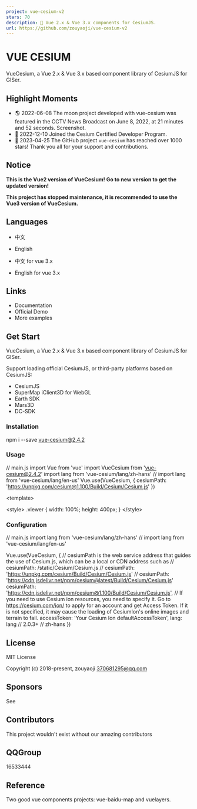 ```yaml
---
project: vue-cesium-v2
stars: 70
description: 🎉 Vue 2.x & Vue 3.x components for CesiumJS.
url: https://github.com/zouyaoji/vue-cesium-v2
---
```


VUE CESIUM
==========

VueCesium, a Vue 2.x & Vue 3.x based component library of CesiumJS for GISer.

Highlight Moments
-----------------

-   🌎 2022-06-08 The moon project developed with vue-cesium was featured in the CCTV News Broadcast on June 8, 2022, at 21 minutes and 52 seconds. Screenshot.
-   🚀 2022-12-10 Joined the Cesium Certified Developer Program.
-   🎉 2023-04-25 The GitHub project `vue-cesium` has reached over 1000 stars! Thank you all for your support and contributions.

Notice
------

**This is the Vue2 version of VueCesium! Go to new version to get the updated version!**

**This project has stopped maintenance, it is recommended to use the Vue3 version of VueCesium.**

Languages
---------

-   中文
    
-   English
    
-   中文 for vue 3.x
    
-   English for vue 3.x
    

Links
-----

-   Documentation
-   Official Demo
-   More examples

Get Start
---------

VueCesium, a Vue 2.x & Vue 3.x based component library of CesiumJS for GISer.

Support loading official CesiumJS, or third-party platforms based on CesiumJS:

-   CesiumJS
-   SuperMap iClient3D for WebGL
-   Earth SDK
-   Mars3D
-   DC-SDK

### Installation

npm i --save vue-cesium@2.4.2

### Usage

// main.js
import Vue from 'vue'
import VueCesium from 'vue-cesium@2.4.2'
import lang from 'vue-cesium/lang/zh-hans'
// import lang from 'vue-cesium/lang/en-us'
Vue.use(VueCesium, {
  cesiumPath: 'https://unpkg.com/cesium@1.100/Build/Cesium/Cesium.js'
})

<template\>
  <div class\="viewer"\>
    <vc-viewer\></vc-viewer\>
  </div\>
</template\>

<style\>
  .viewer {
    width: 100%;
    height: 400px;
  }
</style\>

### Configuration

// main.js
import lang from 'vue-cesium/lang/zh-hans'
// import lang from 'vue-cesium/lang/en-us'

Vue.use(VueCesium, {
  // cesiumPath is the web service address that guides the use of Cesium.js, which can be a local or CDN address such as
  // cesiumPath: /static/Cesium/Cesium.js
  // cesiumPath: 'https://unpkg.com/cesium/Build/Cesium/Cesium.js'
  // cesiumPath: 'https://cdn.jsdelivr.net/npm/cesium@latest/Build/Cesium/Cesium.js'
  cesiumPath: 'https://cdn.jsdelivr.net/npm/cesium@1.100/Build/Cesium/Cesium.js',
  // If you need to use Cesium ion resources, you need to specify it. Go to https://cesium.com/ion/ to apply for an account and get Access Token. If it is not specified, it may cause the loading of CesiumIon's online images and terrain to fail.
  accessToken: 'Your Cesium Ion defaultAccessToken',
  lang: lang // 2.0.3+ //  zh-hans
})

License
-------

MIT License

Copyright (c) 2018-present, zouyaoji 370681295@qq.com

Sponsors
--------

See

Contributors
------------

This project wouldn't exist without our amazing contributors

QQGroup
-------

16533444

Reference
---------

Two good vue components projects: vue-baidu-map and vuelayers.
